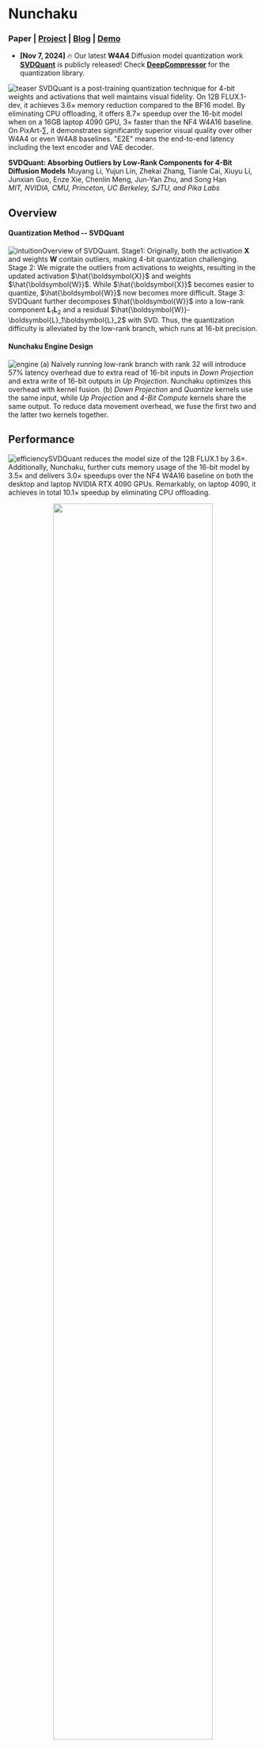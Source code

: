 # Nunchaku

### Paper | [Project](https://hanlab.mit.edu/projects/svdquant) | [Blog](https://hanlab.mit.edu/blog/svdquant) | [Demo](https://svdquant.mit.edu)

- **[Nov 7, 2024]** 🔥 Our latest **W4A4** Diffusion model quantization work [**SVDQuant**](https://hanlab.mit.edu/projects/svdquant) is publicly released! Check [**DeepCompressor**](https://github.com/mit-han-lab/deepcompressor) for the quantization library.

![teaser](./assets/teaser.jpg)
SVDQuant is a post-training quantization technique for 4-bit weights and activations that well maintains visual fidelity. On 12B FLUX.1-dev, it achieves 3.6× memory reduction compared to the BF16 model. By eliminating CPU offloading, it offers 8.7× speedup over the 16-bit model when on a 16GB laptop 4090 GPU, 3× faster than the NF4 W4A16 baseline. On PixArt-∑, it demonstrates significantly superior visual quality over other W4A4 or even W4A8 baselines. "E2E" means the end-to-end latency including the text encoder and VAE decoder.

**SVDQuant: Absorbing Outliers by Low-Rank Components for 4-Bit Diffusion Models**
Muyang Li, Yujun Lin, Zhekai Zhang, Tianle Cai, Xiuyu Li, Junxian Guo, Enze Xie, Chenlin Meng, Jun-Yan Zhu, and Song Han <br>
*MIT, NVIDIA, CMU, Princeton, UC Berkeley, SJTU, and Pika Labs* <br>

## Overview

#### Quantization Method -- SVDQuant

![intuition](./assets/intuition.gif)Overview of SVDQuant. Stage1: Originally, both the activation $\boldsymbol{X}$ and weights $\boldsymbol{W}$ contain outliers, making 4-bit quantization challenging.  Stage 2: We migrate the outliers from activations to weights, resulting in the updated activation $\hat{\boldsymbol{X}}$ and weights $\hat{\boldsymbol{W}}$. While $\hat{\boldsymbol{X}}$ becomes easier to quantize, $\hat{\boldsymbol{W}}$ now becomes more difficult. Stage 3: SVDQuant further decomposes $\hat{\boldsymbol{W}}$ into a low-rank component $\boldsymbol{L}_1\boldsymbol{L}_2$ and a residual $\hat{\boldsymbol{W}}-\boldsymbol{L}_1\boldsymbol{L}_2$ with SVD. Thus, the quantization difficulty is alleviated by the low-rank branch, which runs at 16-bit precision. 

#### Nunchaku Engine Design

![engine](./assets/engine.jpg) (a) Naïvely running low-rank branch with rank 32 will introduce 57% latency overhead due to extra read of 16-bit inputs in *Down Projection* and extra write of 16-bit outputs in *Up Projection*. Nunchaku optimizes this overhead with kernel fusion. (b) *Down Projection* and *Quantize* kernels use the same input, while *Up Projection* and *4-Bit Compute* kernels share the same output. To reduce data movement overhead, we fuse the first two and the latter two kernels together.


## Performance

![efficiency](./assets/efficiency.jpg)SVDQuant reduces the model size of the 12B FLUX.1 by 3.6×. Additionally, Nunchaku, further cuts memory usage of the 16-bit model by 3.5× and delivers 3.0× speedups over the NF4 W4A16 baseline on both the desktop and laptop NVIDIA RTX 4090 GPUs. Remarkably, on laptop 4090, it achieves in total 10.1× speedup by eliminating CPU offloading.

<p align="center">
  <img src="./assets/speed_demo.gif" width="80%"/>
</p>




## Installation
1. Install dependencies:
	```shell
	conda create -n nunchaku python=3.11
	conda activate nunchaku
	pip install torch==2.4.1 torchvision==0.19.1 torchaudio==2.4.1 --index-url https://download.pytorch.org/whl/cu121
	pip install diffusers ninja wheel transformers accelerate sentencepiece protobuf
	pip install huggingface_hub peft opencv-python einops gradio spaces GPUtil
	```
	
2. Install `nunchaku` package:
    Make sure you have `gcc/g++>=11`. If you don't, you can install it via Conda:
  
	```shell
	conda install -c conda-forge gxx=11 gcc=11
	```
	
	Then build the package from source:
	```shell
	git clone https://github.com/mit-han-lab/nunchaku.git
    cd nunchaku
    git submodule init
    git submodule update
	pip install -e .
	```

## Usage Example

In [example.py](example.py), we provide a minimal script for running INT4 FLUX.1-schnell model with Nunchaku.

```python
import torch

from nunchaku.pipelines import flux as nunchaku_flux

pipeline = nunchaku_flux.from_pretrained(
    "black-forest-labs/FLUX.1-schnell",
    torch_dtype=torch.bfloat16,
    qmodel_path="mit-han-lab/svdquant-models/svdq-int4-flux.1-schnell.safetensors",  # download from Huggingface
).to("cuda")
image = pipeline("A cat holding a sign that says hello world", num_inference_steps=4, guidance_scale=0).images[0]
image.save("example.png")
```

Specifically, `nunchaku` shares the same APIs as [diffusers](https://github.com/huggingface/diffusers) and can be used in a similar way. The FLUX.1-dev model can be loaded in the same way by replace all `schnell` with `dev`.

## Gradio Demos

### Text-to-Image

```shell
cd app/t2i
python run_gradio.py
```

* The demo also defaults to the FLUX.1-schnell model. To switch to the FLUX.1-dev model, use `-m dev`.
* By default, the Gemma-2B model is loaded as a safety checker. To disable this feature and save GPU memory, use `--no-safety-checker`.
* To further reduce GPU memory usage, you can enable the W4A16 text encoder by specifying `--use-qencoder`.
* By default, only the INT4 DiT is loaded. Use `-p int4 bf16` to add a BF16 DiT for side-by-side comparison, or `-p bf16` to load only the BF16 model.

### Sketch-to-Image

```shell
cd app/t2i
python run_gradio.py
```

* Similarly, the demo loads the Gemma-2B model as a safety checker by default. To disable this feature, use `--no-safety-checker`.
* To further reduce GPU memory usage, you can enable the W4A16 text encoder by specifying `--use-qencoder`.
* By default, we use our INT4 model. Use  `-p bf16` to switch to the BF16 model.

## Benchmark

Please refer to [app/t2i/README.md](app/t2i/README.md) for instructions on reproducing our paper's quality results and benchmarking inference latency.

## Citation

If you find `nunchaku` useful or relevant to your research, please cite our paper:

```bibtex
@article{
  li2024svdquant,
  title={SVDQuant: Absorbing Outliers by Low-Rank Components for 4-Bit Diffusion Models},
  author={Li*, Muyang and Lin*, Yujun and Zhang*, Zhekai and Cai, Tianle and Li, Xiuyu and Guo, Junxian and Xie, Enze and Meng, Chenlin and Zhu, Jun-Yan and Han, Song},
  journal={arXiv preprint arXiv:TBD},
  year={2024}
}
```

## Related Projects

* [Efficient Spatially Sparse Inference for Conditional GANs and Diffusion Models](https://arxiv.org/abs/2211.02048), NeurIPS 2022 & T-PAMI 2023
* [SmoothQuant: Accurate and Efficient Post-Training Quantization for Large Language Models](https://arxiv.org/abs/2211.10438), ICML 2023
* [AWQ: Activation-aware Weight Quantization for LLM Compression and Acceleration](https://arxiv.org/abs/2306.00978), MLSys 2024
* [DistriFusion: Distributed Parallel Inference for High-Resolution Diffusion Models](https://arxiv.org/abs/2402.19481), CVPR 2024
* [QServe: W4A8KV4 Quantization and System Co-design for Efficient LLM Serving](https://arxiv.org/abs/2405.04532), ArXiv 2024
* [SANA: Efficient High-Resolution Image Synthesis with Linear Diffusion Transformers](https://arxiv.org/abs/2410.10629), ArXiv 2024

## Acknowledgments

We thank MIT-IBM Watson AI Lab, MIT and Amazon Science Hub, MIT AI Hardware Program, National Science Foundation, Packard Foundation, Dell, LG, Hyundai, and Samsung for supporting this research. We thank NVIDIA for donating the DGX server.

We use [img2img-turbo](https://github.com/GaParmar/img2img-turbo) to train the sketch-to-image LoRA. Our text-to-image and sketch-to-image UI is built upon [playground-v.25](https://huggingface.co/spaces/playgroundai/playground-v2.5/blob/main/app.py) and [img2img-turbo](https://github.com/GaParmar/img2img-turbo/blob/main/gradio_sketch2image.py), respectively. Our safety checker is borrowed from [hart](https://github.com/mit-han-lab/hart).

